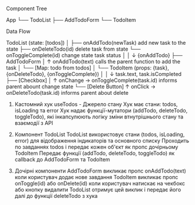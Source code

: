 Component Tree

App
└── TodoList
    ├── AddTodoForm
    └── TodoItem


Data Flow

TodoList (state: [todos])
    │
    ├── onAddTodo(newTask)   add new task to the state
    ├── onDeleteTodo(id)   delete task from state
    └── onToggleComplete(id)  change state task status
          │
          │ ↓ {onAddTodo}
          ├── AddTodoForm
          │     ↑ onAddTodo(text) calls the parent function to add the task
          │
          └── [Map: todo from todos]
                │
                └── TodoItem (props: {task}, {onDeleteTodo}, {onToggleComplete})
                      │
                      │ ↓ task.text, task.isCompleted
                      ├── [Checkbox]
                      │     ↑ onChange → onToggleComplete(task.id) informs parent abount change state
                      └── [Delete Button]
                            ↑ onClick → onDeleteTodo(task.id) informs parent about delete


1. Кастомний хук useTodos - Джерело стану
   Хук має стани: todos, isLoading та error
   Хук надає функції-мутатори (addTodo, deleteTodo, toggleTodo), які інкапсулюють логіку зміни втнутрішнього стану та взаємодії з API

2. Компонент TodoList
   TodoList використовує стани (todos, isLoading, error) для відображення індикаторів та основного списку
   Проходить по завданнях todos і передає кожен об'єкт як пропс дочірньому TodoItem
   Передає функції (addTodo, deleteTodo, toggleTodo) як callback до AddTodoForm та TodoItem

3. Дочірні компоненти
   AddTodoForm викликає пропс onAddTodo(text) коли користувач додає нове завдання
   TodoItem викликає пропс onToggle(id) або onDelete(id) коли користувач натискає на чекбокс або кнопку видалити
   TodoList отримує цей виклик і передає його далі до функції deleteTodo з хука
